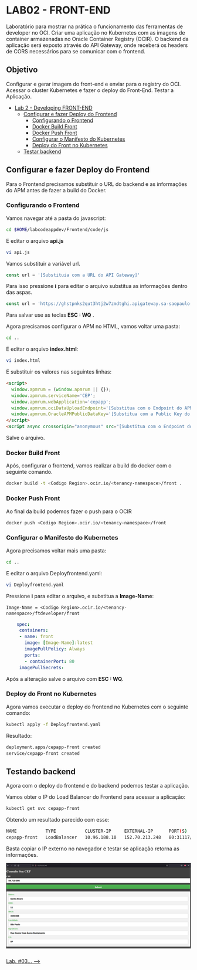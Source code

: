 # LAB02 - FRONT-END

Laboratório para mostrar na prática o funcionamento das ferramentas de developer no OCI.
Criar uma aplicação no Kubernetes com as imagens de container armazenadas no Oracle Container Registry (OCIR). 
O backend da aplicação será exposto através do API Gateway, onde receberá os headers de CORS necessários para se comunicar com o frontend.

## Objetivo
Configurar e gerar imagem do front-end e enviar para o registry do OCI. 
Acessar o cluster Kubernetes e fazer o deploy do Front-End.
Testar a Aplicação.

- [Lab 2 - Developing FRONT-END](#lab-2---developing-cloud-native-applications---parte-1)
  - [Configurar e fazer Deploy do Frontend](#configurar-e-fazer-deploy-do-frontend)
    - [Configurando o Frontend](#configurando-o-frontend)
    - [Docker Build Front](#docker-build-front)
    - [Docker Push Front](#docker-push-front)
    - [Configurar o Manifesto do Kubernetes](#configurar-o-manifesto-do-kubernetes)
    - [Deploy do Front no Kubernetes](#deploy-do-front-no-kubernetes)
  - [Testar backend](#testando-a-aplicação)



## Configurar e fazer Deploy do Frontend

Para o Frontend precisamos substituir o URL do backend e as informações do APM antes de fazer a build do Docker.

### Configurando o Frontend

Vamos navegar até a pasta do javascript:

```bash
cd $HOME/labcodeappdev/Frontend/code/js
```

E editar o arquivo **api.js**

```bash
vi api.js
```

Vamos substituir a variável url.

```js
const url = '[Substituia com a URL do API Gateway]'
```

Para isso pressione **i** para editar o arquivo substitua as informações dentro das aspas.

```js
const url = 'https://ghstpnks2qut3htj2w7zmdtghi.apigateway.sa-saopaulo-1.oci.customer-oci.com/cep/getcep'
```

Para salvar use as teclas **ESC : WQ** .

Agora precisamos configurar o APM no HTML, vamos voltar uma pasta:

```bash
cd ..
```

E editar o arquivo **index.html**:

```bash
vi index.html
```

E substituir os valores nas seguintes linhas:

```html
<script>
  window.apmrum = (window.apmrum || {}); 
  window.apmrum.serviceName='CEP';
  window.apmrum.webApplication='cepapp';
  window.apmrum.ociDataUploadEndpoint='[Substitua com o Endpoint do APM]';
  window.apmrum.OracleAPMPublicDataKey='[Substitua com a Public Key do APM]';
</script>
<script async crossorigin="anonymous" src="[Substitua com o Endpoint do APM]/static/jslib/apmrum.min.js"></script>
```

Salve o arquivo.

### Docker Build Front

Após, configurar o frontend, vamos realizar a build do docker com o seguinte comando.

```bash
docker build -t <Codigo Region>.ocir.io/<tenancy-namespace>/front .
```

### Docker Push Front

Ao final da build podemos fazer o push para o OCIR

```bash
docker push <Codigo Region>.ocir.io/<tenancy-namespace>/front
```

### Configurar o Manifesto do Kubernetes

Agora precisamos voltar mais uma pasta:

```bash
cd ..
```

E editar o arquivo Deployfrontend.yaml:

```bash
vi Deployfrontend.yaml
```

 Pressione **i** para editar o arquivo, e substitua a **Image-Name**:

 ```note
Image-Name = <Codigo Region>.ocir.io/<tenancy-namespace>/ftdeveloper/front
```

 ```yaml
     spec:
      containers:
      - name: front
        image: [Image-Name]:latest
        imagePullPolicy: Always
        ports:
        - containerPort: 80
      imagePullSecrets:
```

Após a alteração salve o arquivo com **ESC : WQ**.

### Deploy do Front no Kubernetes

Agora vamos executar o deploy do frontend no Kubernetes com o seguinte comando:

```bash
kubectl apply -f Deployfrontend.yaml
```

Resultado:

```bash
deployment.apps/cepapp-front created
service/cepapp-front created
```

## Testando backend

Agora com o deploy do frontend e do backend podemos testar a aplicação.

Vamos obter o IP do Load Balancer do Frontend para acessar a aplicação:

```bash
kubectl get svc cepapp-front
```

Obtendo um resultado parecido com esse:

```bash
NAME           TYPE           CLUSTER-IP     EXTERNAL-IP      PORT(S)        AGE
cepapp-front   LoadBalancer   10.96.188.10   152.70.213.248   80:31117/TCP   89s
```

Basta copiar o IP externo no navegador e testar se aplicação retorna as informações.

![teste](images/teste.png)

### 
[Lab. #03... -->](../../Lab.%20%233%20-%20Automating%20Deployment) 

